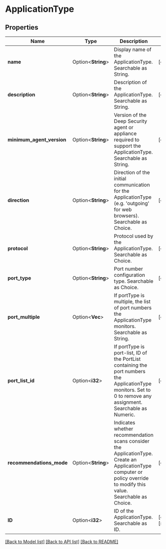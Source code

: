 # ApplicationType

## Properties

Name | Type | Description | Notes
------------ | ------------- | ------------- | -------------
**name** | Option<**String**> | Display name of the ApplicationType. Searchable as String. | [optional]
**description** | Option<**String**> | Description of the ApplicationType. Searchable as String. | [optional]
**minimum_agent_version** | Option<**String**> | Version of the Deep Security agent or appliance required to support the ApplicationType. Searchable as String. | [optional]
**direction** | Option<**String**> | Direction of the initial communication for the ApplicationType (e.g. 'outgoing' for web browsers). Searchable as Choice. | [optional]
**protocol** | Option<**String**> | Protocol used by the ApplicationType. Searchable as Choice. | [optional]
**port_type** | Option<**String**> | Port number configuration type. Searchable as Choice. | [optional]
**port_multiple** | Option<**Vec<String>**> | If portType is multiple, the list of port numbers the ApplicationType monitors. Searchable as String. | [optional]
**port_list_id** | Option<**i32**> | If portType is port-list, ID of the PortList containing the port numbers the ApplicationType monitors. Set to 0 to remove any assignment. Searchable as Numeric. | [optional]
**recommendations_mode** | Option<**String**> | Indicates whether recommendation scans consider the ApplicationType. Create an ApplicationType computer or policy override to modify this value. Searchable as Choice. | [optional]
**ID** | Option<**i32**> | ID of the ApplicationType. Searchable as ID. | [optional][readonly]

[[Back to Model list]](../README.md#documentation-for-models) [[Back to API list]](../README.md#documentation-for-api-endpoints) [[Back to README]](../README.md)


